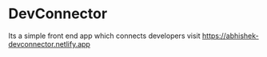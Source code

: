 # DevConnector
Its a simple front end app which connects developers
visit https://abhishek-devconnector.netlify.app

